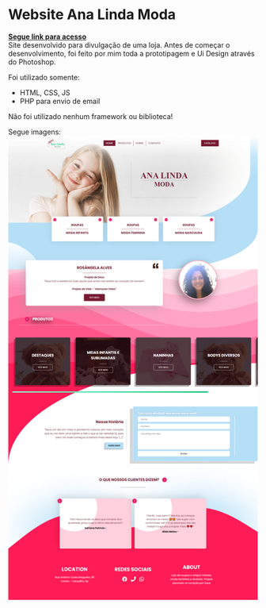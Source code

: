 # Website Ana Linda Moda
<strong><a href="https://www.analindamoda.com">Segue link para acesso</a></strong><br>
Site desenvolvido para divulgação de uma loja.
Antes de começar o desenvolvimento, foi feito por mim toda a prototipagem e Ui Design através do Photoshop. <br>

Foi utilizado somente:
- HTML, CSS, JS
- PHP para envio de email

Não foi utilizado nenhum framework ou biblioteca!

Segue imagens:
![Alt Text](screenshots/index.png "Tela Home")
